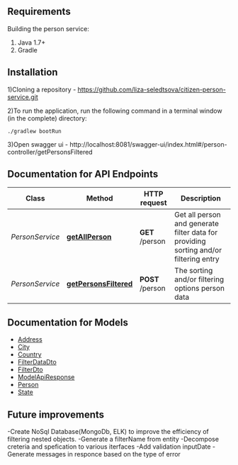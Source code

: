 
## Requirements

Building the person service:
1. Java 1.7+
2. Gradle

## Installation
1)Cloning a repository - https://github.com/liza-seledtsova/citizen-person-service.git

2)To run the application, run the following command in a terminal window (in the complete) directory:

```shell
./gradlew bootRun
```
3)Open swagger ui - http://localhost:8081/swagger-ui/index.html#/person-controller/getPersonsFiltered

 
 
## Documentation for API Endpoints


Class | Method | HTTP request | Description
------------ | ------------- | ------------- | -------------
*PersonService* | [**getAllPerson**](gen/docs/PersonApi.md#getAllPerson) | **GET** /person | Get all person and generate filter data for providing sorting and/or filtering entry
*PersonService* | [**getPersonsFiltered**](gen/docs/PersonApi.md#getPersonsFiltered) | **POST** /person | The sorting and/or filtering options person data


## Documentation for Models

 - [Address](gen/docs/Address.md)
 - [City](gen/docs/City.md)
 - [Country](gen/docs/Country.md)
 - [FilterDataDto](gen/docs/FilterDataDto.md)
 - [FilterDto](gen/docs/FilterDto.md)
 - [ModelApiResponse](gen/docs/ModelApiResponse.md)
 - [Person](gen/docs/Person.md)
 - [State](gen/docs/State.md)

## Future improvements
  -Create NoSql Database(MongoDb, ELK) to improve the efficiency of filtering nested objects.
  -Generate a filterName from entity 
  -Decompose creteria and spefication to various iterfaces
  -Add validation inputDate
  -Generate messages in responce based on the type of error
